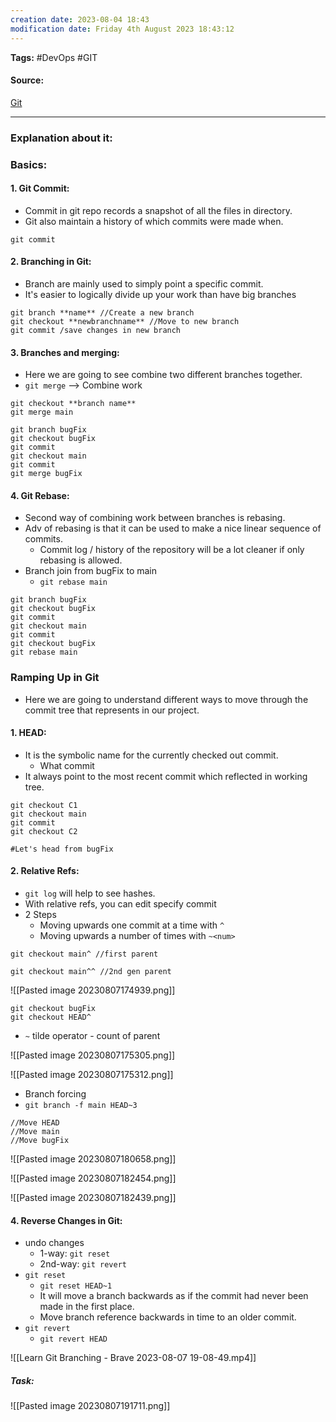 ```yaml
---
creation date: 2023-08-04 18:43
modification date: Friday 4th August 2023 18:43:12
---
```


**Tags:** #DevOps #GIT 

#### Source:
[Git](https://learngitbranching.js.org/)

--------------------------------------

### Explanation about it:


### Basics:
#### 1. Git Commit:
 * Commit in git repo records a snapshot of all the files in directory.
 * Git also maintain a history of which commits were made when.
```
git commit
```

#### 2. Branching in Git:
 * Branch are mainly used to simply point a specific commit.
 * It's easier to logically divide up your work than have big branches
```
git branch **name** //Create a new branch
git checkout **newbranchname** //Move to new branch
git commit /save changes in new branch
```

#### 3. Branches and merging:
 * Here we are going to see combine two different branches together.
 * `git merge` --> Combine work
```
git checkout **branch name**
git merge main
```

```
git branch bugFix
git checkout bugFix
git commit
git checkout main
git commit
git merge bugFix
```

#### 4. Git Rebase:
 * Second way of combining work between branches is rebasing.
 * Adv of rebasing is that it can be used to make a nice linear sequence of commits.
	 * Commit log / history of the repository will be a lot cleaner if only rebasing is allowed.
* Branch join from bugFix to main
	* `git rebase main`
```
git branch bugFix
git checkout bugFix
git commit
git checkout main
git commit
git checkout bugFix
git rebase main
```


### Ramping Up in Git
* Here we are going to understand different ways to move through the commit tree that represents in our project.
#### 1. HEAD:
 * It is the symbolic name for the currently checked out commit.
	 * What commit 
 *  It always point to the most recent commit which reflected in working tree.
```
git checkout C1
git checkout main
git commit
git checkout C2
```

```
#Let's head from bugFix
```

#### 2. Relative Refs:
 * `git log` will help to see hashes.
 * With relative refs, you can edit specify commit
 * 2 Steps
	 * Moving upwards one commit at a time with `^`
	 * Moving upwards a number of times with `~<num>`
```
git checkout main^ //first parent

git checkout main^^ //2nd gen parent
```
![[Pasted image 20230807174939.png]]

```
git checkout bugFix
git checkout HEAD^
```

* `~` tilde operator - count of parent

![[Pasted image 20230807175305.png]]

![[Pasted image 20230807175312.png]]

* Branch forcing
* `git branch -f main HEAD~3`
```
//Move HEAD
//Move main
//Move bugFix

```

![[Pasted image 20230807180658.png]]

![[Pasted image 20230807182454.png]]

![[Pasted image 20230807182439.png]]


#### 4. Reverse Changes in Git:
 * undo changes
	 * 1-way:     `git reset`
	 * 2nd-way: `git revert`
* `git reset`
	* `git reset HEAD~1`
	* It will move a branch backwards as if the commit had never been made in the first place.
	* Move branch reference backwards in time to an older commit.
* `git revert`
	* `git revert HEAD`

![[Learn Git Branching - Brave 2023-08-07 19-08-49.mp4]]

##### Task:

![[Pasted image 20230807191711.png]]

